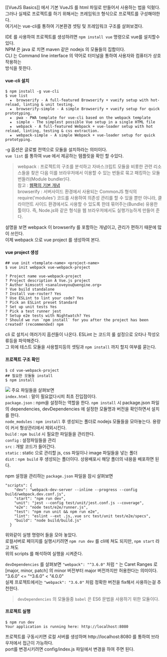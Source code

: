 [[VueJS Basics]] 에서 기본 VueJS 를 html 파일로 만들어서 사용하는 법을 익혔다.  
그러나 실제로 프로젝트를 하기 위해서는 프레임워크 형식으로 프로젝트를 구성해야한다.  
여기서는 vue-cli를 통하여 기본환경 셋팅 및 프레임워크 구조를 살펴보겠다.  

IDE 를 사용하여 프로젝트를 생성하려면 `npm install vue` 명령으로 vue를 설치할수있다.  
NPM 은 java 로 치면 maven 같은 nodejs 의 모듈들의 집합이다.  
CLI 는 Command line interface 의 약어로 터미널을 통하여 사용자와 컴퓨터가 상호작용하는  
방식을 뜻한다.  

#### vue-cli 설치
```
$ npm install -g vue-cli
$ vue list
  ★  browserify - A full-featured Browserify + vueify setup with hot-reload, linting & unit testing.
  ★  browserify-simple - A simple Browserify + vueify setup for quick prototyping.
  ★  pwa - PWA template for vue-cli based on the webpack template
  ★  simple - The simplest possible Vue setup in a single HTML file
  ★  webpack - A full-featured Webpack + vue-loader setup with hot reload, linting, testing & css extraction.
  ★  webpack-simple - A simple Webpack + vue-loader setup for quick prototyping.
```
-g 옵션은 글로벌 전역으로 모듈을 설치하라는 의미이다.  
`vue list` 를 통하여 vue 에서 제공하는 템플릿을 확인 할 수있다.  
> webpack : 프로젝트의 구조를 분석하고 자바스크립트 모듈을 비롯한 관련 리소스들을 찾은 다음 이를 브라우저에서 이용할 수 있는 번들로 묶고 패킹하는 모듈 번들러(Module bundler)다.  
> 참고 : [웹팩의 기본 개념](http://blog.jeonghwan.net/js/2017/05/15/webpack.html)  
> browserify : 서버사이드 환경에서 사용되는 CommonJS 형식의 require('modules') 코드를 사용하여 의존성 관리를 할 수 있을 뿐만 아니라, 클라이언트 사이드 환경에서도 사용할 수 있도록 한데 묶어주는(Bundle) 유용한 툴이다. 즉, Node.js와 같은 형식을 웹 브라우저에서도 실행가능하게 만들어 준다.  

설명을 보면 webpack 이 browserify 를 포함하는 개념이고, 관리가 편하기 때문에 많이 쓰인다.  
이제 webpack 으로 vue project 를 생성하여 본다.

#### vue project 생성
```
## vue init <template-name> <project-name>
$ vue init webpack vue-webpack-project

? Project name vue-webpack-project
? Project description A Vue.js project
? Author kimscott <sanaloveyou@uengine.org>
? Vue build standalone
? Install vue-router? Yes
? Use ESLint to lint your code? Yes
? Pick an ESLint preset Standard
? Set up unit tests Yes
? Pick a test runner jest
? Setup e2e tests with Nightwatch? Yes
? Should we run `npm install` for you after the project has been created? (recommended) npm
```
cli 로 설치시 여러가지 옵션들이 나온다. ESLint 는 코드의 룰 설정으로 오타나 작성오류등을 파악해준다.  
그 외에 테스트 모듈을 사용할지등의 셋팅과 `npm install` 까지 할지 여부를 묻는다.  

#### 프로젝트 구조 확인 
```
$ cd vue-webpack-project
## 필요한 모듈들 install
$ npm install
```
![](https://raw.githubusercontent.com/wiki/TheOpenCloudEngine/uEngine-cloud/get-started/images/vue-webpack.png)
주요 파일들을 살펴보면  
`index.html` : 말이 필요없다시피 최초 진입점이다.  
`package.json` : npm을 설정하는 역할을 한다. `npm install` 시 package.json 파일의 dependencies, devDependencies 에 설정한 모듈명과 버전을 확인하면서 설치를 한다.  
`node_modules` : `npm install` 후 생성되는 폴더로 nodejs 모듈들을 모아놓는다. 용량이 커서 형상관리에서 제외시킨다.  
`build` : `npm build` 시 필요한 파일들을 관리한다.  
`config` : 설정파일들을 관리  
`src` : 개발 코드가 들어간다.  
`static` : static 으로 관리할 js, css 파일이나 image 파일들을 넣는 폴더  
`dist` : `npm build` 후 생성되는 폴더이다. 상용배포시 해당 폴더의 내용을 배포하면 된다.  

npm 설정을 관리하는 `package.json` 파일을 잠시 살펴보면  
```
"scripts": {
    "dev": "webpack-dev-server --inline --progress --config build/webpack.dev.conf.js",
    "start": "npm run dev",
    "unit": "jest --config test/unit/jest.conf.js --coverage",
    "e2e": "node test/e2e/runner.js",
    "test": "npm run unit && npm run e2e",
    "lint": "eslint --ext .js,.vue src test/unit test/e2e/specs",
    "build": "node build/build.js"
  }
```
위와같이 실헹 명령어 들을 모아 놓았다.  
로컬서버로 페이지를 실행시키려면 `npm run dev` 를 cli에 쳐도 되지만, `npm start` 라고 쳐도  
위의 scripts 를 해석하여 실행을 시켜준다.  

`devDependencies` 를 살펴보면 `"webpack": "^3.6.0"` 처럼 `^` 는 Caret Ranges 로  
[major, minor, patch] 의 minor 버전부터 major 버전까지만 허용한다는 의미이다.  
 "3.6.0" <=  "^3.6.0"  < "4.0.0"  
실제 프로젝트에서는 `"webpack": "3.6.0"` 처럼 정확한 버전을 fix해서 사용하는걸 추천한다.  
> `devDependencies` 의 모듈들중 `babel` 은 ES6 문법을 사용하기 위한 모듈이다.  

#### 프로젝트 실행
```
$ npm run dev
Your application is running here: http://localhost:8080         
```

프로젝트를 구동시키면 로컬 서버를 생성하며 http://localhost:8080 를 통하여 브라우저에서 접근이 가능하다.  
port를 변경시키려면 config/index.js 파일에서 변경을 하여 주면 된다.  